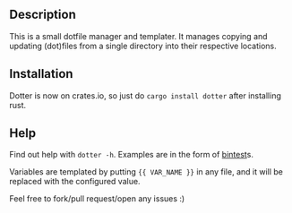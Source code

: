 ## Description
This is a small dotfile manager and templater.
It manages copying and updating (dot)files from a single directory into their respective locations.

## Installation
Dotter is now on crates.io, so just do `cargo install dotter` after installing rust.

## Help
Find out help with `dotter -h`.
Examples are in the form of [bintest](https://www.github.com/SuperCuber/bintest)s.

Variables are templated by putting `{{ VAR_NAME }}` in any file, and it will be
replaced with the configured value.

Feel free to fork/pull request/open any issues :)
